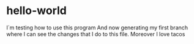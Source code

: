 # hello-world
I´m testing how to use this program
And now generating my first branch where I can see the changes that I do to this file. Moreover I love tacos
